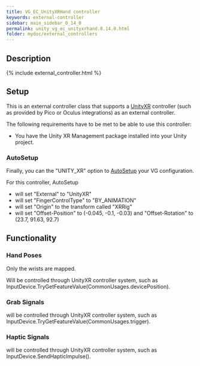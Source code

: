 ```yaml
---
title: VG_EC_UnityXRHand controller
keywords: external-controller
sidebar: main_sidebar_0_14_0
permalink: unity_vg_ec_unityxrhand.0.14.0.html
folder: mydoc/external_controllers
---
```


## Description

{% include external_controller.html %}

## Setup 

This is an external controller class that supports a [UnityXR](https://docs.unity3d.com/Manual/XR.0.14.0.html) controller (such as provided by Pico or Oculus integrations) as an external controller.
 
<!--{% include important.html content="After assuring that the following conditions are met, you have to add the scripting define symbol **VG_USE_UNITYXR_CONTROLLER** to your Unity player settings (Project Settings → Player → Script Compilation) OR activate the same define in VG_EC_UnityXRHand.cs." %}-->

The following requirements have to be met to be able to use this controller:

 * You have the Unity XR Management package installed into your Unity project.

### AutoSetup

Finally, you can the "UNITY_XR" option to [AutoSetup](unity_component_myvirtualgrasp.0.14.0.html#autosetup) your VG configuration.

For this controller, AutoSetup 

* will set "External" to "UnityXR"
* will set "FingerControlType" to "BY_ANIMATION"
* will set "Origin" to the transform called "XRRig"
* will set "Offset-Position" to (-0.045, -0.1, -0.03) and "Offset-Rotation" to (23.7, 91.63, 92.7)

## Functionality

### Hand Poses
Only the wrists are mapped.

Will be controlled through UnityXR controller system, such as InputDevice.TryGetFeatureValue(CommonUsages.devicePosition).

### Grab Signals
will be controlled through UnityXR controller system, such as InputDevice.TryGetFeatureValue(CommonUsages.trigger).

### Haptic Signals
will be controlled through UnityXR controller system, such as InputDevice.SendHapticImpulse().